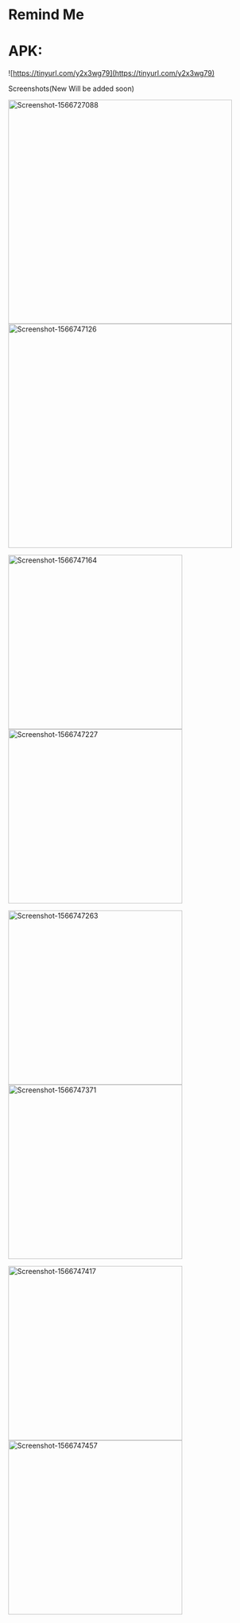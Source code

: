 # Remind Me

# APK: 
![https://tinyurl.com/y2x3wg79](https://tinyurl.com/y2x3wg79)

Screenshots(New Will be added soon)

<a href="https://ibb.co/3FKk6gH"><img src="https://i.ibb.co/VC63nf8/Screenshot-1566727088.png" alt="Screenshot-1566727088" border="0" height="450"></a>       <a href="https://ibb.co/7NYFWDz"><img src="https://i.ibb.co/Vpj8SGN/Screenshot-1566747126.png" alt="Screenshot-1566747126" border="0" height="450"></a>

<a href="https://ibb.co/S6NzSNV"><img src="https://i.ibb.co/HK7jZ7G/Screenshot-1566747164.png" alt="Screenshot-1566747164" border="0" height="350"></a>       <a href="https://ibb.co/xmbpLRx"><img src="https://i.ibb.co/wJq9gx5/Screenshot-1566747227.png" alt="Screenshot-1566747227" border="0" height="350"></a>       

<a href="https://ibb.co/m6Mh1Mc"><img src="https://i.ibb.co/Qr1Yz1K/Screenshot-1566747263.png" alt="Screenshot-1566747263" border="0" height="350"></a>       <a href="https://ibb.co/Dtz5X87"><img src="https://i.ibb.co/drjG9LQ/Screenshot-1566747371.png" alt="Screenshot-1566747371" border="0" height="350"></a>       

<a href="https://ibb.co/xHnbhjn"><img src="https://i.ibb.co/Kwtg6qt/Screenshot-1566747417.png" alt="Screenshot-1566747417" border="0" height="350"></a>       <a href="https://ibb.co/SdFcwwN"><img src="https://i.ibb.co/cC4whhJ/Screenshot-1566747457.png" alt="Screenshot-1566747457" border="0" height="350"></a>
